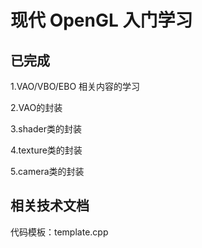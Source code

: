 # 现代 OpenGL 入门学习

## 已完成
1.VAO/VBO/EBO 相关内容的学习

2.VAO的封装

3.shader类的封装

4.texture类的封装

5.camera类的封装

## 相关技术文档
代码模板：template.cpp


